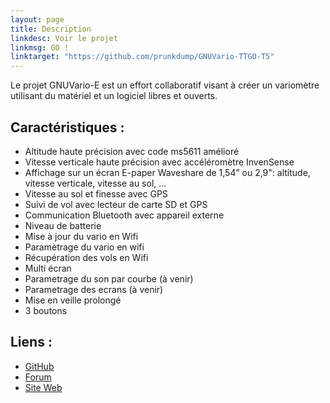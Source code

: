 ```yaml
---
layout: page
title: Description
linkdesc: Voir le projet
linkmsg: GO !
linktarget: "https://github.com/prunkdump/GNUVario-TTGO-T5"
---
```

Le projet GNUVario-E est un effort collaboratif visant à créer un variomètre utilisant du matériel et un logiciel libres et ouverts.

Caractéristiques :
---------
* Altitude haute précision avec code ms5611 amélioré
* Vitesse verticale haute précision avec accéléromètre InvenSense
* Affichage sur un écran E-paper Waveshare de 1,54” ou 2,9": altitude, vitesse verticale, vitesse au sol, ...
* Vitesse au sol et finesse avec GPS 
* Suivi de vol avec lecteur de carte SD et GPS 
* Communication Bluetooth avec appareil externe
* Niveau de batterie 
* Mise à jour du vario en Wifi
* Paramètrage du vario en wifi
* Récupération des vols en Wifi 
* Multi écran
* Parametrage du son par courbe (à venir)
* Parametrage des ecrans (à venir)
* Mise en veille prolongé
* 3 boutons 

Liens :
---------
* [GitHub](https://github.com/prunkdump/GNUVario-TTGO-T5)
* [Forum](http://www.parapentiste.info/forum/developpements-hardware-software/diy-gnuvario-variometre-opensource-openhardware-arduino-t48334.0.html;new;topicseen#new)
* [Site Web](https://prunkdump.github.io/GNUVario-TTGO-T5-website/)

